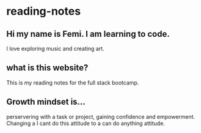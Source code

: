 # reading-notes

## Hi my name is Femi. I am learning to code.
I love exploring music and creating art. 

## what is this website?

This is my reading notes for the full stack bootcamp. 

## Growth mindset is...
perservering with a task or project, gaining confidence and empowerment. Changing a I cant do this attitude to a can do anything attitude.
